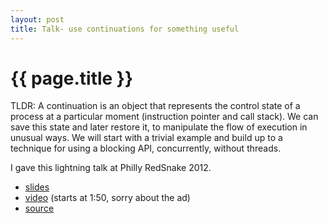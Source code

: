 ```yaml
---
layout: post
title: Talk- use continuations for something useful
---
```


# {{ page.title }}

TLDR: A continuation is an object that represents the control state of a process at a particular moment (instruction pointer and call stack). We can save this state and later restore it, to manipulate the flow of execution in unusual ways. We will start with a trivial example and build up to a technique for using a blocking API, concurrently, without threads.

I gave this lightning talk at Philly RedSnake 2012.

- [slides](https://docs.google.com/present/view?id=dv9r8sv_82cn7dngcq)
- [video](http://www.ustream.tv/recorded/20611452) (starts at 1:50, sorry about the ad)
- [source](https://github.com/dustingetz/sandbox/blob/22aa8ee7ddb802423733c9a488d49f7e6129ed9a/contuations/reactor.rb)
